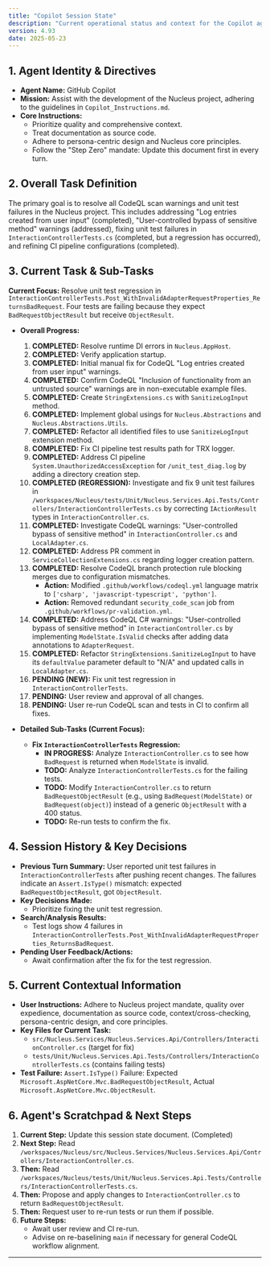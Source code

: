 ```yaml
---
title: "Copilot Session State"
description: "Current operational status and context for the Copilot agent."
version: 4.93
date: 2025-05-23
---
```


## 1. Agent Identity & Directives

*   **Agent Name:** GitHub Copilot
*   **Mission:** Assist with the development of the Nucleus project, adhering to the guidelines in `Copilot_Instructions.md`.
*   **Core Instructions:**
    *   Prioritize quality and comprehensive context.
    *   Treat documentation as source code.
    *   Adhere to persona-centric design and Nucleus core principles.
    *   Follow the "Step Zero" mandate: Update this document first in every turn.

## 2. Overall Task Definition

The primary goal is to resolve all CodeQL scan warnings and unit test failures in the Nucleus project. This includes addressing "Log entries created from user input" (completed), "User-controlled bypass of sensitive method" warnings (addressed), fixing unit test failures in `InteractionControllerTests.cs` (completed, but a regression has occurred), and refining CI pipeline configurations (completed).

## 3. Current Task & Sub-Tasks

**Current Focus:** Resolve unit test regression in `InteractionControllerTests.Post_WithInvalidAdapterRequestProperties_ReturnsBadRequest`. Four tests are failing because they expect `BadRequestObjectResult` but receive `ObjectResult`.

*   **Overall Progress:**
    1.  **COMPLETED:** Resolve runtime DI errors in `Nucleus.AppHost`.
    2.  **COMPLETED:** Verify application startup.
    3.  **COMPLETED:** Initial manual fix for CodeQL "Log entries created from user input" warnings.
    4.  **COMPLETED:** Confirm CodeQL "Inclusion of functionality from an untrusted source" warnings are in non-executable example files.
    5.  **COMPLETED:** Create `StringExtensions.cs` with `SanitizeLogInput` method.
    6.  **COMPLETED:** Implement global usings for `Nucleus.Abstractions` and `Nucleus.Abstractions.Utils`.
    7.  **COMPLETED:** Refactor all identified files to use `SanitizeLogInput` extension method.
    8.  **COMPLETED:** Fix CI pipeline test results path for TRX logger.
    9.  **COMPLETED:** Address CI pipeline `System.UnauthorizedAccessException` for `/unit_test_diag.log` by adding a directory creation step.
    10. **COMPLETED (REGRESSION):** Investigate and fix 9 unit test failures in `/workspaces/Nucleus/tests/Unit/Nucleus.Services.Api.Tests/Controllers/InteractionControllerTests.cs` by correcting `IActionResult` types in `InteractionController.cs`.
    11. **COMPLETED:** Investigate CodeQL warnings: "User-controlled bypass of sensitive method" in `InteractionController.cs` and `LocalAdapter.cs`.
    12. **COMPLETED:** Address PR comment in `ServiceCollectionExtensions.cs` regarding logger creation pattern.
    13. **COMPLETED:** Resolve CodeQL branch protection rule blocking merges due to configuration mismatches.
        *   **Action:** Modified `.github/workflows/codeql.yml` language matrix to `['csharp', 'javascript-typescript', 'python']`.
        *   **Action:** Removed redundant `security_code_scan` job from `.github/workflows/pr-validation.yml`.
    14. **COMPLETED:** Address CodeQL C# warnings: "User-controlled bypass of sensitive method" in `InteractionController.cs` by implementing `ModelState.IsValid` checks after adding data annotations to `AdapterRequest`.
    15. **COMPLETED:** Refactor `StringExtensions.SanitizeLogInput` to have its `defaultValue` parameter default to "N/A" and updated calls in `LocalAdapter.cs`.
    16. **PENDING (NEW):** Fix unit test regression in `InteractionControllerTests`.
    17. **PENDING:** User review and approval of all changes.
    18. **PENDING:** User re-run CodeQL scan and tests in CI to confirm all fixes.

*   **Detailed Sub-Tasks (Current Focus):**
    *   **Fix `InteractionControllerTests` Regression:**
        *   **IN PROGRESS:** Analyze `InteractionController.cs` to see how `BadRequest` is returned when `ModelState` is invalid.
        *   **TODO:** Analyze `InteractionControllerTests.cs` for the failing tests.
        *   **TODO:** Modify `InteractionController.cs` to return `BadRequestObjectResult` (e.g., using `BadRequest(ModelState)` or `BadRequest(object)`) instead of a generic `ObjectResult` with a 400 status.
        *   **TODO:** Re-run tests to confirm the fix.

## 4. Session History & Key Decisions

*   **Previous Turn Summary:** User reported unit test failures in `InteractionControllerTests` after pushing recent changes. The failures indicate an `Assert.IsType()` mismatch: expected `BadRequestObjectResult`, got `ObjectResult`.
*   **Key Decisions Made:**
    *   Prioritize fixing the unit test regression.
*   **Search/Analysis Results:**
    *   Test logs show 4 failures in `InteractionControllerTests.Post_WithInvalidAdapterRequestProperties_ReturnsBadRequest`.
*   **Pending User Feedback/Actions:**
    *   Await confirmation after the fix for the test regression.

## 5. Current Contextual Information

*   **User Instructions:** Adhere to Nucleus project mandate, quality over expedience, documentation as source code, context/cross-checking, persona-centric design, and core principles.
*   **Key Files for Current Task:**
    *   `src/Nucleus.Services/Nucleus.Services.Api/Controllers/InteractionController.cs` (target for fix)
    *   `tests/Unit/Nucleus.Services.Api.Tests/Controllers/InteractionControllerTests.cs` (contains failing tests)
*   **Test Failure:** `Assert.IsType()` Failure: Expected `Microsoft.AspNetCore.Mvc.BadRequestObjectResult`, Actual `Microsoft.AspNetCore.Mvc.ObjectResult`.

## 6. Agent's Scratchpad & Next Steps

1.  **Current Step:** Update this session state document. (Completed)
2.  **Next Step:** Read `/workspaces/Nucleus/src/Nucleus.Services/Nucleus.Services.Api/Controllers/InteractionController.cs`.
3.  **Then:** Read `/workspaces/Nucleus/tests/Unit/Nucleus.Services.Api.Tests/Controllers/InteractionControllerTests.cs`.
4.  **Then:** Propose and apply changes to `InteractionController.cs` to return `BadRequestObjectResult`.
5.  **Then:** Request user to re-run tests or run them if possible.
6.  **Future Steps:**
    *   Await user review and CI re-run.
    *   Advise on re-baselining `main` if necessary for general CodeQL workflow alignment.

---